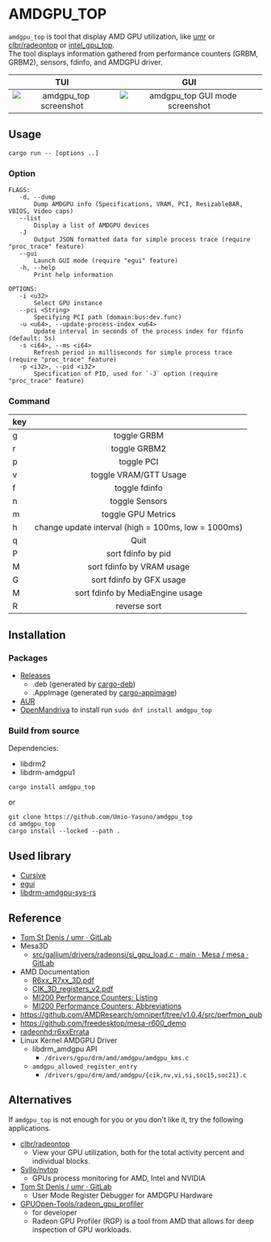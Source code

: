# AMDGPU\_TOP
`amdgpu_top` is tool that display AMD GPU utilization, like [umr](https://gitlab.freedesktop.org/tomstdenis/umr/) or [clbr/radeontop](https://github.com/clbr/radeontop) or [intel_gpu_top](https://gitlab.freedesktop.org/drm/igt-gpu-tools/-/blob/master/man/intel_gpu_top.rst).  
The tool displays information gathered from performance counters (GRBM, GRBM2), sensors, fdinfo, and AMDGPU driver.  

| TUI                                     | GUI                                                  |
| :-------------------------------------: | :--------------------------------------------------: |
| ![amdgpu_top screenshot](https://user-images.githubusercontent.com/53935716/235711253-977d5ca9-813c-404d-8f21-bcbfd61ff823.png) | ![amdgpu_top GUI mode screenshot](https://user-images.githubusercontent.com/53935716/235711189-3379b4c2-8371-4760-a9e3-5f2c3e72e9c4.png)

## Usage
```
cargo run -- [options ..]
```

### Option
```
FLAGS:
   -d, --dump
       Dump AMDGPU info (Specifications, VRAM, PCI, ResizableBAR, VBIOS, Video caps)
   --list
       Display a list of AMDGPU devices
   -J
       Output JSON formatted data for simple process trace (require "proc_trace" feature)
   --gui
       Launch GUI mode (require "egui" feature)
   -h, --help
       Print help information

OPTIONS:
   -i <u32>
       Select GPU instance
   --pci <String>
       Specifying PCI path (domain:bus:dev.func)
   -u <u64>, --update-process-index <u64>
       Update interval in seconds of the process index for fdinfo (default: 5s)
   -s <i64>, --ms <i64>
       Refresh period in milliseconds for simple process trace (require "proc_trace" feature)
   -p <i32>, --pid <i32>
       Specification of PID, used for `-J` option (require "proc_trace" feature)
```

### Command
| key |                                     |
| :-- | :---------------------------------: |
| g   | toggle GRBM                         |
| r   | toggle GRBM2                        |
| p   | toggle PCI                          |
| v   | toggle VRAM/GTT Usage               |
| f   | toggle fdinfo                       |
| n   | toggle Sensors                      |
| m   | toggle GPU Metrics                  |
| h   | change update interval (high = 100ms, low = 1000ms) |
| q   | Quit                                |
| P   | sort fdinfo by pid                  |
| M   | sort fdinfo by VRAM usage           |
| G   | sort fdinfo by GFX usage            |
| M   | sort fdinfo by MediaEngine usage    |
| R   | reverse sort                        |

## Installation
### Packages
 * [Releases](https://github.com/Umio-Yasuno/amdgpu_top/releases)
   * .deb (generated by [cargo-deb](https://github.com/kornelski/cargo-deb))
   * .AppImage (generated by [cargo-appimage](https://github.com/StratusFearMe21/cargo-appimage))
 * [AUR](https://aur.archlinux.org/packages/amdgpu_top)
 * [OpenMandriva](https://github.com/OpenMandrivaAssociation/amdgpu_top) to install run `sudo dnf install amdgpu_top`
### Build from source
Dependencies:
 * libdrm2
 * libdrm-amdgpu1

```
cargo install amdgpu_top
```
or  
```
git clone https://github.com/Umio-Yasuno/amdgpu_top
cd amdgpu_top
cargo install --locked --path .
```

## Used library
 * [Cursive](https://github.com/gyscos/cursive)
 * [egui](https://github.com/emilk/egui)
 * [libdrm-amdgpu-sys-rs](https://github.com/Umio-Yasuno/libdrm-amdgpu-sys-rs)

## Reference
 * [Tom St Denis / umr · GitLab](https://gitlab.freedesktop.org/tomstdenis/umr/)
 * Mesa3D
    * [src/gallium/drivers/radeonsi/si_gpu_load.c · main · Mesa / mesa · GitLab](https://gitlab.freedesktop.org/mesa/mesa/-/blob/main/src/gallium/drivers/radeonsi/si_gpu_load.c)
 * AMD Documentation
    * [R6xx_R7xx_3D.pdf](https://developer.amd.com/wordpress/media/2013/10/R6xx_R7xx_3D.pdf)
    * [CIK_3D_registers_v2.pdf](http://developer.amd.com/wordpress/media/2013/10/CIK_3D_registers_v2.pdf)
    * [MI200 Performance Counters: Listing](https://docs.amd.com/bundle/AMD-Instinct-MI200-Performance-Counters-v5.3/page/MI200_Performance_Counters_Listing.html)
    * [MI200 Performance Counters: Abbreviations](https://docs.amd.com/bundle/AMD-Instinct-MI200-Performance-Counters-v5.3/page/MI200_Performance_Counters_Abbreviations.html)
 * <https://github.com/AMDResearch/omniperf/tree/v1.0.4/src/perfmon_pub>
 * <https://github.com/freedesktop/mesa-r600_demo>
 * [radeonhd:r6xxErrata](https://www.x.org/wiki/radeonhd:r6xxErrata/)
 * Linux Kernel AMDGPU Driver
    * libdrm_amdgpu API
        * `/drivers/gpu/drm/amd/amdgpu/amdgpu_kms.c`
    * `amdgpu_allowed_register_entry`
        * `/drivers/gpu/drm/amd/amdgpu/{cik,nv,vi,si,soc15,soc21}.c`

## Alternatives
If `amdgpu_top` is not enough for you or you don't like it, try the following applications.

 * [clbr/radeontop](https://github.com/clbr/radeontop)
    * View your GPU utilization, both for the total activity percent and individual blocks.
 * [Syllo/nvtop](https://github.com/Syllo/nvtop)
    * GPUs process monitoring for AMD, Intel and NVIDIA
 * [Tom St Denis / umr · GitLab](https://gitlab.freedesktop.org/tomstdenis/umr/)
    * User Mode Register Debugger for AMDGPU Hardware
 * [GPUOpen-Tools/radeon_gpu_profiler](https://github.com/GPUOpen-Tools/radeon_gpu_profiler)
    * for developer
    * Radeon GPU Profiler (RGP) is a tool from AMD that allows for deep inspection of GPU workloads. 
